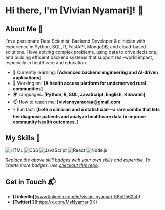 # Hi there, I'm [Vivian Nyamari]! 👋


## About Me 🚀

I'm a passionate Data Scientist, Backend Developer & clinician with experience in Python, SQL, R, FastAPI, MongoDB, and cloud-based solutions. I love solving complex problems, using data to drive decisions, and building efficient backend systems that support real-world impact, especially in healthcare and education.


- 🌱 Currently learning: **[Advanced backend engineering and AI-driven applications]**
- 🔭 Working on: **[A health access platform for underserved rural communities]**
- 🌍 Languages: **[Python, R, SQL, JavaScript, English, Kiswahili]**
- 📫 How to reach me: **[viviannyamoraa@gmail.com**
- ⚡ Fun fact: **[both a clinician and a statistician—a rare combo that lets her diagnose patients and analyze healthcare data to improve community health outcomes. ]**

## My Skills 🧠

![HTML](https://img.shields.io/badge/-HTML-E34F26?style=flat-square&logo=html5&logoColor=white)
![CSS](https://img.shields.io/badge/-CSS-1572B6?style=flat-square&logo=css3&logoColor=white)
![JavaScript](https://img.shields.io/badge/-JavaScript-F7DF1E?style=flat-square&logo=javascript&logoColor=black)
![React](https://img.shields.io/badge/-React-61DAFB?style=flat-square&logo=react&logoColor=black)
![Node.js](https://img.shields.io/badge/-Node.js-339933?style=flat-square&logo=node.js&logoColor=white)

*Replace the above skill badges with your own skills and expertise. To create more badges, use [checkout this repo](https://github.com/alexandresanlim/Badges4-README.md-Profile).*



## Get in Touch 📬


- **[LinkedIn]**(www.linkedin.com/in/vivian-nyamari-68b0562a0)
- **[Twitter]**([(https://x.com/MsNyamari3)])


